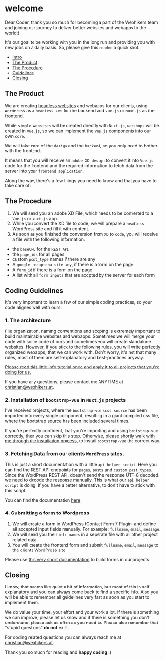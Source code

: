 # welcome

Dear Coder, thank you so much for becoming a part of the Webhikers team and joining our journey to deliver better websites and webapps to the world:)

It's our goal to be working with you in the long run and providing you with new jobs on a daily basis. So, please give this `readme` a quick shot.

- [Intro](#intro)
- [The Product](#product)
- [The Procedure](#procedure)
- [Guidelines](#guidelines)
- [Closing](#closing)

<a name="product"/>

## The Product

We are creating [headless websites](https://blog.cpanel.com/how-to-use-wordpress-as-a-headless-cms/) and webapps for our clients, using `WordPress` as a `headless CMS` for the backend and `Vue.js` or `Nuxt.js` as the frontend.

While `simple websites` will be created directly with `Nuxt.js`, `webshops` will be created in `Vue.js`, so we can implement the `Vue.js` components into our own `core`.

We will take care of the `design` and the `backend`, so you only need to bother with the frontend.

It means that you will receive an `adobe XD design` to convert it into `Vue.js` code for the frontend and the required information to fetch data from the server into your `frontend application`.

Along the way, there's a few things you need to know and that you have to take care of:

<a name="procedure"/>

## The Procedure

1. We will send you an adobe XD File, which needs to be converted to a `Vue.js` or `Nuxt.js` app.
2. While you convert the XD file to code, we will prepare a `headless` WordPress site and fill it with content.
3. As soon as you finished the conversion from `XD` to `code`, you will receive a file with the following information.
  - the `baseURL` for the `REST API`
  - the `page_ids` for all pages
  - custom `post_type` names if there are any
  - A `google recaptcha site key`, if there is a form on the page
  - A `form_id` if there is a form on the page
  - A list with all `form inputs` that are accpted by the server for each form

<a name="guidelines"/>

## Coding Guidelines

It's very important to learn a few of our simple coding practices, so your code alignes well with ours:

### 1. The architecture

File organization, naming conventions and scoping is extremely important to build maintainable websites and webapps. Sometimes we will merge your code with some code of ours and sometimes you will create standalone websites. However, if you stick to the following rules, you will write perfectly organized webapps, that we can work with. Don't worry, it's not that many rules, most of them are self-explanatory and best-practices anyway.

[Please read this little info tutorial once and apply it to all projects that you're doing for us.](https://github.com/Webhikers-Docs/code-architecture)

If you have any questions, please contact me ANYTIME at christian@webhikers.at.

### 2. Installation of `bootstrap-vue` in `Nuxt.js` projects

I've received projects, where the `bootstrap-vue` `scss source` has been imported into every single component, resulting in a giant compiled css file, where the bootstrap source has been included several times.

If you're perfectly confident, that you're importing and using `bootstrap-vue` correctly, then you can skip this step. [Otherwise, please shortly walk with me through the installation process](https://github.com/Webhikers-Docs/nuxt-bootstrap-doc), to install `bootstrap-vue` the correct way.

### 3. Fetching Data from our clients `WordPress` sites.

This is just a short documentation with a little `api helper script`. Here you can find the REST API endpoints for `pages`, `posts` and `custom_post_types`. Since the WordPress REST API, doesn't send the response UTF-8 decoded, we need to decode the response manually. This is what our `api helper script` is doing. If you have a better alternative, to don't have to stick with this script.

You can find the documentation [here](https://github.com/Webhikers-Docs/wp-api-doc)

### 4. Submitting a form to Wordpress

1. We will create a form in WordPress (Contact Form 7 Plugin) and define all accepted input fields manually. For example: `fullname`, `email`, `message`.
2. We will send you the `field names` in a seperate file with all other project related data.
3. You will create the frontend form and submit `fullname`, `email`, `message` to the clients WordPress site.

Please use [this very short documentation](https://github.com/Webhikers-Docs/bootstrap-vue-cf7) to build forms in our projects

<a name="closing"/>

## Closing

I know, that seems like quiet a bit of information, but most of this is self-explanatory and you can always come back to find a specific info. Also you will be able to remember all guidelines very fast as soon as you start to implement them.

We do value your time, your effort and your work a lot. If there is something we can improve, please let us know and if there is something you don't understand, please ask as often as you need to. Please also remember that "stupid questions" **do not** exist.

For coding related questions you can always reach me at christian@webhikers.at.

Thank you so much for reading and **happy coding** :)

